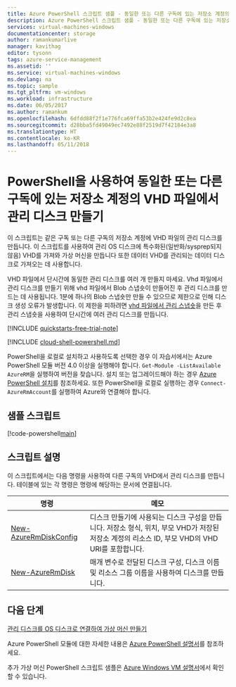```yaml
---
title: Azure PowerShell 스크립트 샘플 - 동일한 또는 다른 구독에 있는 저장소 계정의 VHD 파일에서 관리 디스크 만들기 | Microsoft Docs
description: Azure PowerShell 스크립트 샘플 - 동일한 또는 다른 구독에 있는 저장소 계정의 VHD 파일에서 관리 디스크 만들기
services: virtual-machines-windows
documentationcenter: storage
author: ramankumarlive
manager: kavithag
editor: tysonn
tags: azure-service-management
ms.assetid: ''
ms.service: virtual-machines-windows
ms.devlang: na
ms.topic: sample
ms.tgt_pltfrm: vm-windows
ms.workload: infrastructure
ms.date: 06/05/2017
ms.author: ramankum
ms.openlocfilehash: 6dfdd88f2f1e776fca69ffa53b2e424fe9d2c8ea
ms.sourcegitcommit: d28bba5fd49049ec7492e88f2519d7f42184e3a8
ms.translationtype: HT
ms.contentlocale: ko-KR
ms.lasthandoff: 05/11/2018
---
```

# <a name="create-a-managed-disk-from-a-vhd-file-in-a-storage-account-in-same-or-different-subscription-with-powershell"></a>PowerShell을 사용하여 동일한 또는 다른 구독에 있는 저장소 계정의 VHD 파일에서 관리 디스크 만들기

이 스크립트는 같은 구독 또는 다른 구독의 저장소 계정에 VHD 파일의 관리 디스크를 만듭니다. 이 스크립트를 사용하여 관리 OS 디스크에 특수화된(일반화/sysprep되지 않음) VHD를 가져와 가상 머신을 만듭니다 또한 데이터 VHD를 관리되는 데이터 디스크로 가져오는 데 사용합니다. 

VHD 파일에서 단시간에 동일한 관리 디스크를 여러 개 만들지 마세요. Vhd 파일에서 관리 디스크를 만들기 위해 vhd 파일에서 Blob 스냅숏이 만들어진 후 관리 디스크를 만드는 데 사용됩니다. 1분에 하나의 Blob 스냅숏만 만들 수 있으므로 제한으로 인해 디스크 생성 오류가 발생합니다. 이 제한을 피하려면 [vhd 파일에서 관리 스냅숏](virtual-machines-windows-powershell-sample-create-snapshot-from-vhd.md?toc=%2fpowershell%2fmodule%2ftoc.json)을 만든 후 관리 스냅숏을 사용하여 단시간에 여러 관리 디스크를 만듭니다. 

[!INCLUDE [quickstarts-free-trial-note](../../../includes/quickstarts-free-trial-note.md)]

[!INCLUDE [cloud-shell-powershell.md](../../../includes/cloud-shell-powershell.md)]

PowerShell을 로컬로 설치하고 사용하도록 선택한 경우 이 자습서에서는 Azure PowerShell 모듈 버전 4.0 이상을 실행해야 합니다. `Get-Module -ListAvailable AzureRM`을 실행하여 버전을 찾습니다. 설치 또는 업그레이드해야 하는 경우 [Azure PowerShell 설치](/powershell/azure/install-azurerm-ps)를 참조하세요. 또한 PowerShell을 로컬로 실행하는 경우 `Connect-AzureRmAccount`를 실행하여 Azure와 연결해야 합니다. 

## <a name="sample-script"></a>샘플 스크립트

[!code-powershell[main](../../../powershell_scripts/virtual-machine/create-managed-disks-from-vhd-in-different-subscription/create-managed-disks-from-vhd-in-different-subscription.ps1 "Create managed disk from VHD")]


## <a name="script-explanation"></a>스크립트 설명

이 스크립트에서는 다음 명령을 사용하여 다른 구독의 VHD에서 관리 디스크를 만듭니다. 테이블에 있는 각 명령은 명령에 해당하는 문서에 연결됩니다.

| 명령 | 메모 |
|---|---|
| [New-AzureRmDiskConfig](/powershell/module/azurerm.compute/New-AzureRmDiskConfig) | 디스크 만들기에 사용되는 디스크 구성을 만듭니다. 저장소 형식, 위치, 부모 VHD가 저장된 저장소 계정의 리소스 ID, 부모 VHD의 VHD URI를 포함합니다. |
| [New-AzureRmDisk](/powershell/module/azurerm.compute/New-AzureRmDisk) | 매개 변수로 전달된 디스크 구성, 디스크 이름 및 리소스 그룹 이름을 사용하여 디스크를 만듭니다. |

## <a name="next-steps"></a>다음 단계

[관리 디스크를 OS 디스크로 연결하여 가상 머신 만들기](./virtual-machines-windows-powershell-sample-create-vm-from-managed-os-disks.md?toc=%2fpowershell%2fmodule%2ftoc.json)

Azure PowerShell 모듈에 대한 자세한 내용은 [Azure PowerShell 설명서](/powershell/azure/overview)를 참조하세요.

추가 가상 머신 PowerShell 스크립트 샘플은 [Azure Windows VM 설명서](../windows/powershell-samples.md?toc=%2fazure%2fvirtual-machines%2fwindows%2ftoc.json)에서 확인할 수 있습니다.
